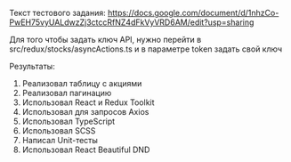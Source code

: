 Текст тестового задания: https://docs.google.com/document/d/1nhzCo-PwEH75vyUALdwzZj3ctccRfNZ4dFkVyVRD6AM/edit?usp=sharing

Для того чтобы задать ключ API, нужно перейти в src/redux/stocks/asyncActions.ts и в параметре token задать свой ключ

Результаты:
1. Реализовал таблицу с акциями
2. Реализовал пагинацию
3. Использовал React и Redux Toolkit
4. Использовал для запросов Axios
5. Использовал TypeScript
6. Использовал SCSS
7. Написал Unit-тесты
8. Использовал React Beautiful DND
